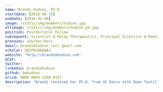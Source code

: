 ```yaml
---
name: Brandi Hudson, Ph.D.
startdate: [2016-08-15]
enddate: [2018-02-09]
image: /static/img/members/hudson.jpg
altimage: /static/img/members/hudson_pb.jpg
position: Postdoctoral Fellow
subsequent: Scientist @ Relay Therapeutics, Principal Scientist @ Remix Therapeutics
pronouns: she/her/hers
email: brandimhudson (at) gmail.com
scholar: UQ7FMs8AAAAJ
website: "http://brandimhudson.com"
UCSF:
twitter:
linkedin: brandimhudson
github: bmhudson
orcid: 0000-0003-2288-9157
description: "Brandi received her Ph.D. from UC Davis with Dean Tantillo, where she applied computational chemistry to explain complex reaction mechanisms, conformation-activity relationships of potential pharmaceuticals, and non-covalent interactions in small organic molecules. In the Fraser lab,  she will use computational and experimental techniques to develop methods to account for conformational ligand heterogeneity and allosteric binding sites."
---
```

